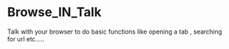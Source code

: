# Browse_IN_Talk

Talk with your browser to do basic functions like opening a tab , searching for url etc.....
